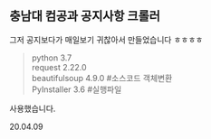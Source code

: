 ## 충남대 컴공과 공지사항 크롤러
그저 공지보다가 매일보기 귀찮아서 만들었습니다 ㅎㅎㅎㅎ

>python 3.7  
request 2.22.0  
beautifulsoup 4.9.0 #소스코드 객체변환  
PyInstaller 3.6 #실행파일


사용했습니다.

20.04.09